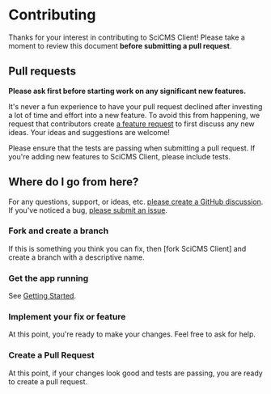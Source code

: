 # Contributing

Thanks for your interest in contributing to SciCMS Client! Please take a moment to review this document
**before submitting a pull request**.

## Pull requests

**Please ask first before starting work on any significant new features.**

It's never a fun experience to have your pull request declined after investing a lot of time and effort into a new feature.
To avoid this from happening, we request that contributors create
[a feature request](https://github.com/borisblack/scicms-client/discussions/new?category=ideas) to first discuss any new ideas.
Your ideas and suggestions are welcome!

Please ensure that the tests are passing when submitting a pull request. If you're adding new features to SciCMS Client,
please include tests.

## Where do I go from here?

For any questions, support, or ideas, etc. [please create a GitHub discussion](https://github.com/borisblack/scicms-client/discussions/new/choose).
If you've noticed a bug, [please submit an issue][new issue].

### Fork and create a branch

If this is something you think you can fix, then [fork SciCMS Client] and create a branch with a descriptive name.

### Get the app running

See [Getting Started](README.md).

### Implement your fix or feature

At this point, you're ready to make your changes. Feel free to ask for help.

### Create a Pull Request

At this point, if your changes look good and tests are passing, you are ready to create a pull request.

[new issue]: https://github.com/borisblack/scicms-client/issues/new